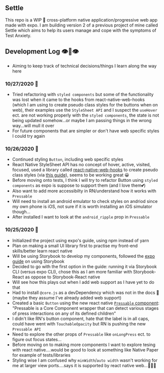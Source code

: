 ## Settle

This repo is a WIP 🔨 cross-platform native application/progressive web app made with expo. I am building version 2 of a previous project of mine called Settle which aims to help its users manage and cope with the symptoms of Test Anxiety.

## Development Log 👁👄👁

- Aiming to keep track of technical decisions/things I learn along the way here

### 10/27/2020 🍁

- Tried refactoring with `styled components` but some of the functionality was lost when it came to the hooks from react-native-web-hooks (which I am using to create pseudo class styles for the buttons when on web), their examples use the `StyleSheet API` and I suspect the `useHover` ect. are not working properly with the `styled components`, the state is not being updated somehow...or maybe I am passing things in the wrong way...will mull it over
- For future components that are simpler or don't have web specific styles I could try again

### 10/26/2020 🍁

- Continued styling `Button`, including web specific styles
- React Native StyleSheet API has no concept of hover, active, visited, focused, used a library called [react-native-web-hooks](https://www.npmjs.com/package/react-native-web-hooks) to create pseudo class styles (via [this guide](https://blog.expo.io/css-pseudo-class-effects-in-expo-for-web-56649f88eb6b)), seems to be working great 😀
- Before moving onto tests, I think I will try to refactor Button using `styled components` as expo is suppose to support them (and I love them💕)
- Also want to add more accessibilty in RN/understand how it works with `Pressable`
- Will need to install an android emulator to check styles on andriod since my own phone is iOS, not sure if it is worth installing an iOS simulator though...
- After installed I want to look at the `android_ripple` prop in `Pressable`

### 10/25/2020 🍁

- Initialized the project using expo's guide, using npm instead of yarn
- Plan on making a small UI library first to practise my front-end skills/better learn react native
- Will be using Storybook to develop my components, followed the [expo guide](https://github.com/expo/examples/tree/master/with-storybook) on using Storybook
- Decided to go with the first option in the guide: running it via Storybook CLI (versus expo CLI), chose this as I am more familiar with Storybook-React as oppose to Storybook-React native
- Will see how this plays out when I add web support as I have yet to do that
- Had to install `@core.js` as a devDependency which was not in the docs 👀 (maybe they assume I've already added web support)
- Created a basic `Button` using the new react native [`Pressable` component](https://reactnative.dev/docs/pressable): "Pressable is a Core Component wrapper that can detect various stages of press interactions on any of its defined children"
- I didn't like RN's button component, hate that the label is in all caps, could have went with `TouchableOpacity` but RN is pushing the new `Pressable API`
- Need to explore the other props of `Pressable` like `onLongPress` ect. to figure out focus states...
- Before moving on to making more components I want to explore tesing with react native....would be good to look at something like Native Paper for example of tests/libraries
- Styling wise I am confused why `minWidth`/`auto width` wasn't working for me at larger view ports....says it is supported by react native web...🤷🏼‍♀️
